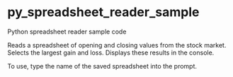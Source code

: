 # py_spreadsheet_reader_sample
Python spreadsheet reader sample code

Reads a spreadsheet of opening and closing values from the stock market. Selects the largest gain and loss. Displays these results in the console.

To use, type the name of the saved spreadsheet into the prompt.
